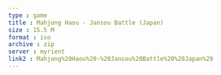 ```yaml
---
type : game
title : Mahjong Haou - Jansou Battle (Japan)
size : 15.5 M
format : iso
archive : zip
server : myrient
link2 : Mahjong%20Haou%20-%20Jansou%20Battle%20%28Japan%29
---
```

